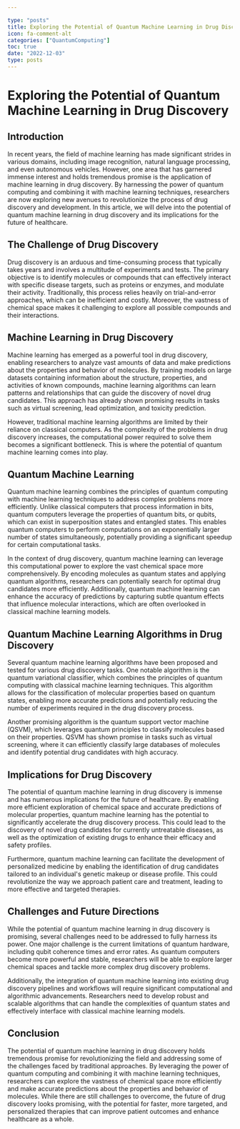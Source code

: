 ```yaml
---

type: "posts"
title: Exploring the Potential of Quantum Machine Learning in Drug Discovery
icon: fa-comment-alt
categories: ["QuantumComputing"]
toc: true
date: "2022-12-03"
type: posts
---
```





# Exploring the Potential of Quantum Machine Learning in Drug Discovery

## Introduction

In recent years, the field of machine learning has made significant strides in various domains, including image recognition, natural language processing, and even autonomous vehicles. However, one area that has garnered immense interest and holds tremendous promise is the application of machine learning in drug discovery. By harnessing the power of quantum computing and combining it with machine learning techniques, researchers are now exploring new avenues to revolutionize the process of drug discovery and development. In this article, we will delve into the potential of quantum machine learning in drug discovery and its implications for the future of healthcare.

## The Challenge of Drug Discovery

Drug discovery is an arduous and time-consuming process that typically takes years and involves a multitude of experiments and tests. The primary objective is to identify molecules or compounds that can effectively interact with specific disease targets, such as proteins or enzymes, and modulate their activity. Traditionally, this process relies heavily on trial-and-error approaches, which can be inefficient and costly. Moreover, the vastness of chemical space makes it challenging to explore all possible compounds and their interactions.

## Machine Learning in Drug Discovery

Machine learning has emerged as a powerful tool in drug discovery, enabling researchers to analyze vast amounts of data and make predictions about the properties and behavior of molecules. By training models on large datasets containing information about the structure, properties, and activities of known compounds, machine learning algorithms can learn patterns and relationships that can guide the discovery of novel drug candidates. This approach has already shown promising results in tasks such as virtual screening, lead optimization, and toxicity prediction.

However, traditional machine learning algorithms are limited by their reliance on classical computers. As the complexity of the problems in drug discovery increases, the computational power required to solve them becomes a significant bottleneck. This is where the potential of quantum machine learning comes into play.

## Quantum Machine Learning

Quantum machine learning combines the principles of quantum computing with machine learning techniques to address complex problems more efficiently. Unlike classical computers that process information in bits, quantum computers leverage the properties of quantum bits, or qubits, which can exist in superposition states and entangled states. This enables quantum computers to perform computations on an exponentially larger number of states simultaneously, potentially providing a significant speedup for certain computational tasks.

In the context of drug discovery, quantum machine learning can leverage this computational power to explore the vast chemical space more comprehensively. By encoding molecules as quantum states and applying quantum algorithms, researchers can potentially search for optimal drug candidates more efficiently. Additionally, quantum machine learning can enhance the accuracy of predictions by capturing subtle quantum effects that influence molecular interactions, which are often overlooked in classical machine learning models.

## Quantum Machine Learning Algorithms in Drug Discovery

Several quantum machine learning algorithms have been proposed and tested for various drug discovery tasks. One notable algorithm is the quantum variational classifier, which combines the principles of quantum computing with classical machine learning techniques. This algorithm allows for the classification of molecular properties based on quantum states, enabling more accurate predictions and potentially reducing the number of experiments required in the drug discovery process.

Another promising algorithm is the quantum support vector machine (QSVM), which leverages quantum principles to classify molecules based on their properties. QSVM has shown promise in tasks such as virtual screening, where it can efficiently classify large databases of molecules and identify potential drug candidates with high accuracy.

## Implications for Drug Discovery

The potential of quantum machine learning in drug discovery is immense and has numerous implications for the future of healthcare. By enabling more efficient exploration of chemical space and accurate predictions of molecular properties, quantum machine learning has the potential to significantly accelerate the drug discovery process. This could lead to the discovery of novel drug candidates for currently untreatable diseases, as well as the optimization of existing drugs to enhance their efficacy and safety profiles.

Furthermore, quantum machine learning can facilitate the development of personalized medicine by enabling the identification of drug candidates tailored to an individual's genetic makeup or disease profile. This could revolutionize the way we approach patient care and treatment, leading to more effective and targeted therapies.

## Challenges and Future Directions

While the potential of quantum machine learning in drug discovery is promising, several challenges need to be addressed to fully harness its power. One major challenge is the current limitations of quantum hardware, including qubit coherence times and error rates. As quantum computers become more powerful and stable, researchers will be able to explore larger chemical spaces and tackle more complex drug discovery problems.

Additionally, the integration of quantum machine learning into existing drug discovery pipelines and workflows will require significant computational and algorithmic advancements. Researchers need to develop robust and scalable algorithms that can handle the complexities of quantum states and effectively interface with classical machine learning models.

## Conclusion

The potential of quantum machine learning in drug discovery holds tremendous promise for revolutionizing the field and addressing some of the challenges faced by traditional approaches. By leveraging the power of quantum computing and combining it with machine learning techniques, researchers can explore the vastness of chemical space more efficiently and make accurate predictions about the properties and behavior of molecules. While there are still challenges to overcome, the future of drug discovery looks promising, with the potential for faster, more targeted, and personalized therapies that can improve patient outcomes and enhance healthcare as a whole.